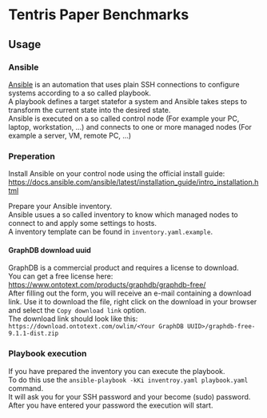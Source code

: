 # Tentris Paper Benchmarks

## Usage

### Ansible

[Ansible](https://www.ansible.com/overview/how-ansible-works) is an automation that uses plain SSH connections to configure systems according to a so called playbook.  
A playbook defines a target statefor a system and Ansible takes steps to transform the current state into the desired state.  
Ansible is executed on a so called control node (For example your PC, laptop, workstation, ...) and connects to one or more managed nodes (For example a server, VM, remote PC, ...)

### Preperation

Install Ansible on your control node using the official install guide: https://docs.ansible.com/ansible/latest/installation_guide/intro_installation.html

Prepare your Ansible inventory.  
Ansible usues a so called inventory to know which managed nodes to connect to and apply some settings to hosts.  
A inventory template can be found in `inventory.yaml.example`.

#### GraphDB download uuid

GraphDB is a commercial product and requires a license to download.  
You can get a free license here: https://www.ontotext.com/products/graphdb/graphdb-free/  
After filling out the form, you will receive an e-mail containing a download link.
Use it to download the file, right click on the download in your browser and select the `Copy download link` option.  
The download link should look like this: `https://download.ontotext.com/owlim/<Your GraphDB UUID>/graphdb-free-9.1.1-dist.zip`

### Playbook execution

If you have prepared the inventory you can execute the playbook.  
To do this use the `ansible-playbook -kKi inventroy.yaml playbook.yaml` command.  
It will ask you for your SSH password and your become (sudo) password.  
After you have entered your password the execution will start.
